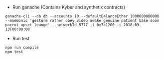 - Run ganache (Contains Kyber and synthetix contracts)
```
ganache-cli --db db --accounts 10 --defaultBalanceEther 1000000000000 --mnemonic 'gesture rather obey video awake genuine patient base soon parrot upset lounge' --networkId 5777 -l 0x7a1200 -t 2018-03-13T00:00:00
```

- Run test
```
npm run compile
npm test
```
